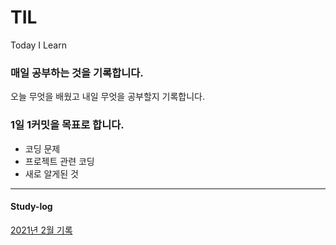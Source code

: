 # TIL
Today I Learn

### 매일 공부하는 것을 기록합니다.
오늘 무엇을 배웠고 내일 무엇을 공부할지 기록합니다.


### 1일 1커밋을 목표로 합니다.
- 코딩 문제  
- 프로젝트 관련 코딩  
- 새로 알게된 것   



---

#### Study-log

[2021년 2월 기록](study-log/2월.md)

